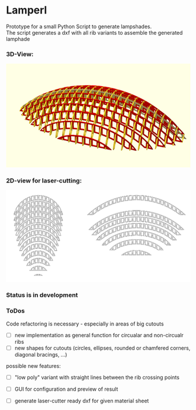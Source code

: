 # Lamperl

Prototype for a small Python Script to generate lampshades.  
The script generates a dxf with all rib variants to assemble the generated lamphade  
### 3D-View:  
![Lamperl 3D](images/Lamperl.png)

### 2D-view for laser-cutting:  
![Lamperl 2D](images/Lamperl_dxf.png)

### Status is in development  

### ToDos
Code refactoring is necessary - especially in areas of big cutouts
- [ ] new implementation as general function for circualar and non-circualr ribs
- [ ] new shapes for cutouts (circles, ellipses, rounded or chamfered corners, diagonal bracings, ...)

possible new features:
- [ ] "low poly" variant with straight lines between the rib crossing points
- [ ] GUI for configuration and preview of result 
- [ ] generate laser-cutter ready dxf for given material sheet

